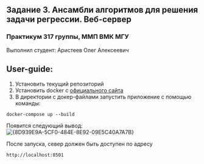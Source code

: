 ## Задание 3. Ансамбли алгоритмов для решения задачи регрессии. Веб-сервер 
### Практикум 317 группы, ММП ВМК МГУ

Выполнил студент: Аристеев Олег Алексеевич

## User-guide:

1. Установить текущий репозиторий
2. Установить docker с [официального сайта](https://www.docker.com/)
3. В директории с докер-файлами запустить приложение с помощью команды:
```
docker-compose up --build
```
Появится следующий вывод:
![{8D939E9A-5CF0-484E-8E92-09E5C40A7A7B}](https://github.com/user-attachments/assets/05fe3af8-ecfe-4c9d-9f37-06657648f29e)

После запуска, север должен быть доступен по адресу
```
http://localhost:8501
```
